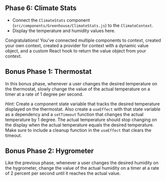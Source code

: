 ## Phase 6: Climate Stats

- Connect the `ClimateStats` component
  (`src/components/Greenhouse/ClimateStats.js`) to the `ClimateContext`.
- Display the temperature and humidity values here.

Congratulations! You've connected multiple components to context, created your
own context, created a provider for context with a dynamic value object, and a
custom React hook to return the value object from your context.

## Bonus Phase 1: Thermostat

In this bonus phase, whenever a user changes the desired temperature on the
thermostat, slowly change the value of the actual temperature on a timer at a
rate of 1 degree per second.

_Hint:_ Create a component state variable that tracks the desired temperature
displayed on the thermostat. Also create a `useEffect` with that state variable
as a dependency and a `setTimeout` function that changes the actual temperature
by 1 degree. The actual temperature should stop changing on the display when the
actual temperature equals the desired temperature. Make sure to include a
cleanup function in the `useEffect` that clears the timeout.

## Bonus Phase 2: Hygrometer

Like the previous phase, whenever a user changes the desired humidity on the
hygrometer, change the value of the actual humidity on a timer at a rate of 2
percent per second until it reaches the actual value.

[React Slider]: https://www.npmjs.com/package/react-slider
